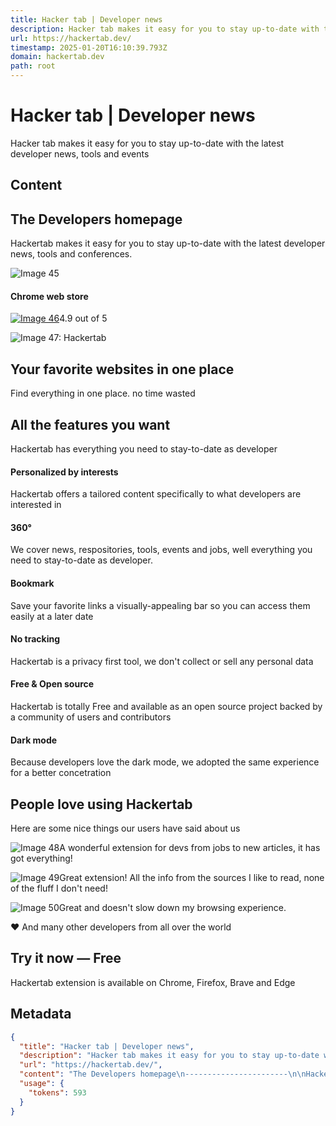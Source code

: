 ```yaml
---
title: Hacker tab | Developer news
description: Hacker tab makes it easy for you to stay up-to-date with the latest developer news, tools and events
url: https://hackertab.dev/
timestamp: 2025-01-20T16:10:39.793Z
domain: hackertab.dev
path: root
---
```


# Hacker tab | Developer news


Hacker tab makes it easy for you to stay up-to-date with the latest developer news, tools and events


## Content

The Developers homepage
-----------------------

Hackertab makes it easy for you to stay up-to-date with the latest developer news, tools and conferences.

![Image 45](https://hackertab.dev/assets/images/browsers/chrome-web-store.svg)

#### Chrome web store

[![Image 46](https://hackertab.dev/assets/images/rating-stars.svg)](https://chrome.google.com/webstore/detail/hackertabdev-developer-ne/ocoipcahhaedjhnpoanfflhbdcpmalmp/reviews)4.9 out of 5

![Image 47: Hackertab](https://hackertab.dev/assets/images/hackertab_demo_2.webp)

Your favorite websites in one place
-----------------------------------

Find everything in one place. no time wasted

All the features you want
-------------------------

Hackertab has everything you need to stay-to-date as developer

#### Personalized by interests

Hackertab offers a tailored content specifically to what developers are interested in

#### 360°

We cover news, respositories, tools, events and jobs, well everything you need to stay-to-date as developer.

#### Bookmark

Save your favorite links a visually-appealing bar so you can access them easily at a later date

#### No tracking

Hackertab is a privacy first tool, we don't collect or sell any personal data

#### Free & Open source

Hackertab is totally Free and available as an open source project backed by a community of users and contributors

#### Dark mode

Because developers love the dark mode, we adopted the same experience for a better concetration

People love using Hackertab
---------------------------

Here are some nice things our users have said about us

![Image 48](https://lh3.googleusercontent.com/a-/AOh14GiV9HLME9mqdLzw0rV4fW8Dm7-c9MTRa6kWFLsXxQ=s60-c-k)A wonderful extension for devs from jobs to new articles, it has got everything!

![Image 49](https://lh3.googleusercontent.com/a-/AOh14Gj3TSF0cpliHYsfIg_-0hIIzcQPIItfRE_ibVXDtwQ=s60-c-k)Great extension! All the info from the sources I like to read, none of the fluff I don't need!

![Image 50](https://lh3.googleusercontent.com/a-/AOh14GjHCdCLXsh0uyuDi2h47iapeonJGRRRa2AFpqzKcg=s60-c-k)Great and doesn't slow down my browsing experience.

❤️ And many other developers from all over the world

Try it now — Free
-----------------

Hackertab extension is available on Chrome, Firefox, Brave and Edge

## Metadata

```json
{
  "title": "Hacker tab | Developer news",
  "description": "Hacker tab makes it easy for you to stay up-to-date with the latest developer news, tools and events",
  "url": "https://hackertab.dev/",
  "content": "The Developers homepage\n-----------------------\n\nHackertab makes it easy for you to stay up-to-date with the latest developer news, tools and conferences.\n\n![Image 45](https://hackertab.dev/assets/images/browsers/chrome-web-store.svg)\n\n#### Chrome web store\n\n[![Image 46](https://hackertab.dev/assets/images/rating-stars.svg)](https://chrome.google.com/webstore/detail/hackertabdev-developer-ne/ocoipcahhaedjhnpoanfflhbdcpmalmp/reviews)4.9 out of 5\n\n![Image 47: Hackertab](https://hackertab.dev/assets/images/hackertab_demo_2.webp)\n\nYour favorite websites in one place\n-----------------------------------\n\nFind everything in one place. no time wasted\n\nAll the features you want\n-------------------------\n\nHackertab has everything you need to stay-to-date as developer\n\n#### Personalized by interests\n\nHackertab offers a tailored content specifically to what developers are interested in\n\n#### 360°\n\nWe cover news, respositories, tools, events and jobs, well everything you need to stay-to-date as developer.\n\n#### Bookmark\n\nSave your favorite links a visually-appealing bar so you can access them easily at a later date\n\n#### No tracking\n\nHackertab is a privacy first tool, we don't collect or sell any personal data\n\n#### Free & Open source\n\nHackertab is totally Free and available as an open source project backed by a community of users and contributors\n\n#### Dark mode\n\nBecause developers love the dark mode, we adopted the same experience for a better concetration\n\nPeople love using Hackertab\n---------------------------\n\nHere are some nice things our users have said about us\n\n![Image 48](https://lh3.googleusercontent.com/a-/AOh14GiV9HLME9mqdLzw0rV4fW8Dm7-c9MTRa6kWFLsXxQ=s60-c-k)A wonderful extension for devs from jobs to new articles, it has got everything!\n\n![Image 49](https://lh3.googleusercontent.com/a-/AOh14Gj3TSF0cpliHYsfIg_-0hIIzcQPIItfRE_ibVXDtwQ=s60-c-k)Great extension! All the info from the sources I like to read, none of the fluff I don't need!\n\n![Image 50](https://lh3.googleusercontent.com/a-/AOh14GjHCdCLXsh0uyuDi2h47iapeonJGRRRa2AFpqzKcg=s60-c-k)Great and doesn't slow down my browsing experience.\n\n❤️ And many other developers from all over the world\n\nTry it now — Free\n-----------------\n\nHackertab extension is available on Chrome, Firefox, Brave and Edge",
  "usage": {
    "tokens": 593
  }
}
```
